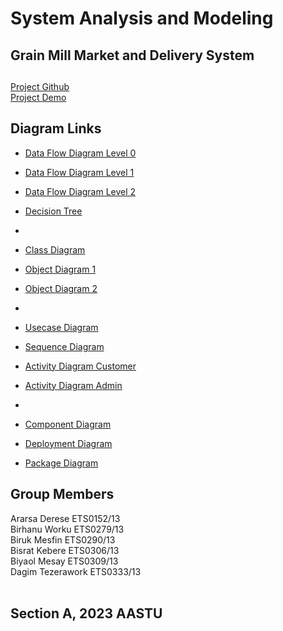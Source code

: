 # System Analysis and Modeling
## Grain Mill Market and Delivery System

## 

[Project Github](https://github.com/BisRyy/GM/edit/master/SAM) <br>
[Project Demo](https://gm.bisry.me) <br>

## Diagram Links

- [Data Flow Diagram Level 0](https://lucid.app/lucidchart/1956ae23-175f-4ad4-b9c7-d4899188b143/edit?viewport_loc=100%2C203%2C1480%2C705%2C0_0&invitationId=inv_5cea834f-ff59-446e-a02f-3c7bf5028005)<br>
- [Data Flow Diagram Level 1](https://lucid.app/lucidchart/4d0166a9-a44c-40eb-a811-8c05a7c8c04b/edit?viewport_loc=-324%2C308%2C2446%2C1166%2C0_0&invitationId=inv_1955b6ae-ee67-4ecc-9da0-890fdf5a3fc9)<br>
- [Data Flow Diagram Level 2](https://lucid.app/lucidchart/2ea61839-41d6-4fbd-beae-f6c3d1bde8d2/edit?viewport_loc=-150%2C231%2C2445%2C1165%2C0_0&invitationId=inv_463b57ed-d8ca-47d9-b33f-3758a77bc27e)<br>
- [Decision Tree](https://viewer.diagrams.net/?tags=%7B%7D&highlight=0000ff&edit=_blank&layers=1&nav=1&title=Untitled%20Diagram.drawio#R7V1td5s2FP41%2BWgfkHj9mDhJ1522y5m3bt03YhRMg5EPxk28Xz%2FJFhgkbGMMQl5xzqktAQLufe6rrtQbOFm8f0i85fwz9lF0AzT%2F%2FQbe3wD60cgX7dnsegzX2HUESejvuvR9xzT8F7FOdl2wDn20Kp2YYhyl4bLcOcNxjGZpqc9LEvxWPu0FR%2BW7Lr0ACR3TmReJvX%2BFfjpnvbqm7Q%2F8gsJgzm7tmOzAszd7DRK8jtn9Yhyj3ZGFlw3DTl3NPR%2B%2FFbrgww2cJBinu1%2BL9wmKKFkziu2uezxwNH%2FkBMVpnQss4LhQd5yZ9uLZ0AIjNsIPL1ozMtzOZuRVUtL5CQf00vgGWN5ieQPv4ucV%2FWKvkm4yyr3NwxRNl96Mtt8IOshJ83QRkZZOfm5Jg3zWyklAG5H3jKK7nH4THOGEHNpSkJyaJvg1ZwY9%2FwXH6aO3CCOKsa8o8b3YY90MUDqh6Z0XhUFMGjNCFpTkj1ykU%2FbiKEnRe6GL0e0DwguUJhtyCjtqZThl8M64%2F1bASsbmeQEmFuvzGDyDfOQ9n8gPxqqabAMC2wiTopTSbOlRhgX0946BH%2BPsGLlN8fDPyUcIy3zUrT4ZCWsx8ncUhISIXhrigZlFZjqOSsw0BGZ%2BQW8CY%2FaU18osOUV3L0lvqZ3j%2Bh5D%2BoTbwbZtRnOTtFHsc1eQnsL5pFU4%2BztK0w1re%2BsUky6cpHMc4NiLPmG8zMDSDAGHuL3C62SGjtsn8l4BSg%2Bcw2QI%2BSX7fhAzI20MNQ2UccPGSFBEhOxH2SOowggb%2FQmHW1OZnYJfXlbkOXkQ5Q%2FRDFemgKuHd6IPwjgYwNU1uMDZ4AKaqZfANdJtldHl1DJBX0OqyrSnBPvrWboarFCB6bpZtkLA6dMKubX4eR%2BulpFHX%2BKBCHFCvj%2Bj1YqGSANn95w1XJU4m%2Bm5E6z9LfERZahHAlKg3aOIqBx654GvByXW0Hvlq%2Bg4fkOrwbbnECCMTjZ%2F03uPbTNrf8ufhTTu30utDWs18wtADb%2FAOd8v4JwCQ2WnQBd9zi94QGQVIoEiiHQvRKTigLQGHdmNjkTvYVpEMml%2BY7emv%2FdX0cZlMIYijJ8%2FPnixMXp%2BxOD2hzP95%2Fuvs7tRZo3PwbKV4TdXsJ3F9Ptz2P1t2xibxv7PrnYasxF378%2FGaFlM7EFv15SShkJiqyIk5%2Bt7HbhlGekuMSGIiKuDsQ3yP9ibhIDB2e5aRLqWkCwOPiki4MzsHRERyEEzdzwkyAjgZjNMQ6JYDA5%2FI6nQr1AqzpwwqZAKiUJhmGZZKGBnQnHMzA7p1IOoPCPtpmk95lOPhhrD9EdjrtpQOaaKPp7AGtG%2BVDLmsA7P1XalDm9qL9rT%2FY1TlgW2mRVcy%2Fqa6v6snsoqowbyaNi9sKDXxeCbK8yCulwDUZEqvQhsrToax0FaC2zVL23VdDZqp3LkoM42uIkfrSHqIDczCE3JqBPzocNcYCvmS%2BpcYDVvxZKMIUVRCsYaBFVN0xoSdGSWkrqSNIXDC4zd1HJzLoDs0E4XY7sh56FyJvBCMTMvFjOZUuaW8x6Npcw1%2Bk2gZO5wQcqevM0CsbtVixoFywnvowXTzykyE%2FRt%2BYG4HqCcebiMZH6YoNl2EQE5ilZpO1QU0tb9k1GM%2F1WBnLCMCPZOLDF%2BbRNzLdDMOeQn9EYzKK6buyNmeluRr32MX455EXJoNsoJwohmGb0TTTQEUzRbJ4hCTRHx1B3lqCY6qX%2FGu6Be117Jvw9%2FiIH74LM291nbroI66hSddFozTVPfaXW4Oiijs7o%2BMSlGbq8VPuV1MKbb0IOF9rFhLcmZN0NUY%2FkK6V0ajfYNwnk0b3NGFZX8xE194QTnCqfBVSmCCwPKTeUFdWpNrKMy1TgtznsdvF3sWjjFAGqwltdvLY2aAmlYV2QtbT5ubmofLbdnoauabh8s4v%2FJItYWwLNzrNAuV8tDeWX7%2FERGYwF0uVll6S6pmMJRLrLmJ3v6j6wNcQpdsSSOoVw2wqzasIajUrNiF1vhahfLbtv%2FkFTtwsmc3bjGih9Ico2V2XJB35XArnWrKwd2utYW7sSRZAOvaneUVoAHVAaeWRN4tRMgcoAHjZZwZ%2Bju2NDc%2FOOUp9Clo7BqEUIrKNRdWIogxq5rnoIibT2hJCRvRWvwesCnXbFz02XZczn4bAueuumO3cLHKVepyIanJc6G%2FgzWue5CXcWUJL%2BnUXMlyS3msYFk2IGfEXZZGdi16T7dbkv5wX5dQksMge%2FDIEw9euWdF78e35dRTuYAHKJ2b5kDSwzh1CObYypHNjG1N0mQH1KBmHiJ3zvJdN4K9E8yMa83maPZa%2B%2BkEgxm%2F6QSt4tRC13moUxCfyQTMwJqkYyfDVSAZJ2Fr0onUequS1AsaWxxRVygGk1nT1IfH1ayE5e5R8pK8Yj3cnuXYluM8tUwqyOgK0erzkJTpTWeU1fjqTVf4bjuGMBqCJ2r5qrGkq3boIg1QugpazKwlRFWWdVSUf1SgOiB0pWuwAXqpttqb29UGzWXqQJbKjf0Iiv2nOlv%2F4e6zo0kbnQ2n9fOLi8n6ZlZYUVU54jfSd3lk8B1FacwktPd7neVlHU6m8WQBA1LrQ1%2B7LaQ4XBpE0fyPIPTmTMnCxi2UsCwQEvAsLK1cX0Bo7NiOFnAUCvzYFgtAcOwegZGZ%2BVqsoBR14eWVNcD3HaAwQ8kHRhq7BV3ATDUitx1syVg8ANJB0bVdm7XBIwsoaoIMGBLlgT27Hpee7iazforAgtXbwkXbs8eRjbHJy3HJ2OZZ%2B38ce1IV05SyRUzB19REr7QJ5iGQeyl26VYHL%2FKzOlhmiQHf2%2FTJK4YWU%2FwYhmhlK5cm3pR%2F1TjCxAUIFrFHmHqoY2vdVGAbmJQpiDd%2BMI9Beh2sgJNu10Ty5KE%2F7L%2FoL5nEvIVaQqQsKIiTTE9x9cbKEA0sTatSl7Z1tZqQZCvI1WAmifL1hQjIV%2FG1iUJSTPBOC266OSV5p%2Bxj%2BgZ%2FwE%3D)<br>
-
- [Class Diagram](https://lucid.app/lucidchart/7f32d0d0-b5af-47a5-959d-3dee5753e097/edit?viewport_loc=-762%2C-114%2C3330%2C1587%2C0_0&invitationId=inv_0ce0d384-8484-4318-a0aa-298d08936cda)<br>
- [Object Diagram 1](https://lucid.app/lucidchart/9401afab-006e-4861-a24a-7c618829b83e/edit?viewport_loc=-212%2C-170%2C2220%2C1058%2C0_0&invitationId=inv_285debe9-61a0-4aca-bd20-78032b2fe0f5)<br>
- [Object Diagram 2](https://lucid.app/lucidchart/2ec28773-6fca-4646-8554-f8a391686a83/edit?viewport_loc=-488%2C10%2C2220%2C1058%2C0_0&invitationId=inv_83848749-5da5-42a2-b833-b9b9d5e82dea)<br>
-
- [Usecase Diagram]()<br>
- [Sequence Diagram](https://lucid.app/lucidchart/5ca6a3a6-e43f-40eb-8c87-94d4288b0ba7/edit?viewport_loc=225%2C-254%2C3208%2C1529%2C0_0&invitationId=inv_5dd1594f-f690-4dcd-bbf9-07489dcb9897)<br>
- [Activity Diagram Customer](https://lucid.app/lucidchart/09bb67dc-644f-4d24-9a84-498e45e9269d/edit?viewport_loc=-736%2C-50%2C2770%2C1320%2C0_0&invitationId=inv_db7dece7-ce22-449c-b34d-427716a61eed)<br>
- [Activity Diagram Admin](https://lucid.app/lucidchart/d2a4253a-df5c-4b15-b8c6-71ea5ca3aaf0/edit?viewport_loc=-774%2C-186%2C2455%2C1170%2C0_0&invitationId=inv_f92f3d87-44be-4f74-a75f-60ac130f2de0)<br>
-
- [Component Diagram]( https://viewer.diagrams.net/?tags=%7B%7D&target=blank&highlight=0000ff&edit=_blank&layers=1&nav=1&title=UML%20Component%20Diagram.drawio#R7V1Zk5s6Fv41fmwXArE99pLkpqZz0zM9k7n3kbZpmwk2DuBe8utHYMQiyc0Bg8BLV6ViZCxjnf3onE8T7Xb19iV0Nstvwdz1J6oyf5todxNVRbapkP%2BSkffdCLbxbmARevPspmLg0fvtZoPZ5xZbb%2B5GlRvjIPBjb1MdnAXrtTuLK2NOGAav1dueA7%2F6rRtn4XIDjzPH50f%2F683j5W7U0pVi%2FA%2FXWyzpNyMle2fl0JuzgWjpzIPX0pD2aaLdhkEQ716t3m5dP1k8ui67z33e827%2BYKG7jiEfUD7%2F%2BXqvOz%2FuVn%2F%2F9ct8WD7cPHlXqmbu5nlx%2FG32kyeq4aw2E%2B3GJ%2FPeVK%2Bi7VP0HsXuKh9eVG6iV%2BnNTyF5lY48xkHoZssQv9O1jV69le%2BsydXNc7COH7N3MLl2fG%2BxJq9n5Me5IRl4ccPYI2S5zt6Ig%2BTrZkvPn98778E2WYIodmY%2F6dXNMgi932RaxydvoeTZYyeMMw7DSuWOx%2BSTZDgZDd2I3PNA1xUxQ9%2Bct8qN904UZwOzwPedTeQ9pT8jGVk54cJb3wRxHKyyoWW8og%2FEUzAjavJj3bfSUEbRL26wcuPwndySvYutjLsy8TKyy9eCV1U7G1tW%2BTSTkUw%2BFvnUBQuRFxkXNeIoS8BRMMojOOU%2FpG4bYkRxGPx0bwM%2FIF96tw52D%2Bf5PjMkELuPBauellQ1Amln9kc6u550LenVSFK7FkwB5cFktMBkfKuSJ6OqylMVqQKq4t6oSmcWqfj1U7RJV0PhhrTrr%2BsXsjpB9gxlJijJDaW%2F7z6nBmLjzLz14j69SlW5mB86FzcbTKcBKYEElGBV49LZJC9XwXybjN38z43jd%2Bp7IIWO5F4HbrBKOSuAuRnx3GvwS0aXMXR9J%2FZeqr6TaB2z73sIPPLA%2BZddaVXZYY1U8PwcuTFHh%2Fyp25NGUwGkKXF9GGzXc3feUJk0X%2F4rJF6Rso0QsLDaFwtrql6%2FTmQe4p67Vfua2o2deUZCuyEQ%2Fk3CHulP0G8m%2Bl3yqWiz8%2FKfvbdk%2BXe63imMPKttnjKlf%2BM7T67%2FEERe7AVCe3XP3LDTU8%2Fkp%2Fyx11%2FrymZoaoXKmsFR2eKJbPVGY1FMwNJ4Pb9OwquCWHulA%2BghkBk%2Fe8mTph9KyXVDjP8inYxhDHJvxksqZ0vm7rOzzUKXZvRy55VYkKfWgeoNV2VZs6cmQ8Mo2IYzN%2FtYOZZjZjJqZyLe8MKNuZk605c6gEcO1pfNBQkx8ZA2tL7UAdHQKcrSjpMhHLTj1A%2FvtLuWzwNpCgiTLjawqeiqjPM3sBE0RFHTEQou%2Bb7w%2Fa9swvTi7%2BRiqtPLu7fym3fvLXV0vRgbWI6ZJY80VUp%2FiLWVlsa%2F29QCq7o9tYs%2FXcNNvqVv60yXemTWWR2ZdVbNZlHfx4p1r6CmqUmqKIKXJM21GyuJejl9ae2Em1EtVSL1L%2B50t6VOrlUD6j7nMW2VCSZdpA4Y3xqxSRyoXCN2Ijbbukd0i4n6T1bkWWGJbLt0%2FOdbL5z5bg3zql0wL5LGvNYYmFfrint1vTpRHihKMjyqbZyI1%2FTmxTkjktclPiRXBRsmF7VcWBsLqXbnEc4eLUnTd5Q%2FkN6O0bBSw7F9eziKzfMVWTy6MyVUO0EYL4NFsCZxTpDwTUrdNJmecYSzjYMqO86daJl%2Bnt8iLKutnKGDjbvmGHIvY%2FSfcKqSGxG31G5Lca1%2Brt61CyDpRPdPQvfX1gvd%2BddEczw7s3MIxZuXD7BiTIlc8sizkUr1QG%2FpMiTfszk2h3xYN5v1VIgWwLilRjHr5xqBt63RpesomG4upNw6DZ3UVgHphWPw8tp7bDlT1Ke9qAIdS%2FbagOzgnjbxaHoMkLM0RkY8SHx1NlsPjVWpabOqdNhNBuvk3J2Rui1MWqRtfoWt7QNGvTLdlTzmG8pd0dgc1NDuClZOJCnV3uLlTFFr8bBijsri5c9zifl7ivnVgWN%2BfEnltUjlpTVfSmkHumUlGZvWq5u35xQfviSAjisB1Bkfsq5VOz6U6mmhk6seGCnPsYVh3Xjv3Dyj4Cm1EU917r2za6QP7bwjQPb1xJ13yhP1zjvqvMTusPoqRWTNO%2B8u%2FvItYVD3KXJDQk2OOwZsM9ZPpM0Y0GVsCbSC1l8rnQLYgjiDLuNcwMBdxiKFLqJdXmTWPe0QIEN1Zm3GOTu3FUkk6AzMi3IqMtkfWUVpNrbPmGsyviUC9ZGHM5L%2B4pxnm%2FUXS6ZAg1yZuL%2FYnrDtxVqTRTLAizSG9mKmeqnHEgKrIbBC7nSWkoHhbj32JgtX3nyeEpSRGFY%2B8vuqoqT2Sme2j5lPOcot%2FEeAtryLCWpmgkRURbo5FSST9f4IK5I0EdgFE0PAEDGut%2FGSLCMheip0R2C24D06Q1JNFcWJMg0XHD1kGMNlVp09TZblwkKn7ogtV2NCcwgc6lSg5qypKdozy8Woh7yYjAb8FnKhs3HJVGQWhPqlvySiJaMfsvliGdW9tytTwFqSGyIhXc9nU1%2FWlaPExB3qoEVneb9mr8LQfJFYRSsATpMrCwYE5uEodx4%2BJll9u5oB7fnP9cloNiQaujOXuA%2BQegRmHnvcDPgAxLYUz2nXj64Tzpbk9ac1WS4ekXZ8AZwCT7UMuP4QyNc%2BcQ0VONjq%2FvjN3G9cuo7fpOEaqibA8z2i%2BK25sqqHY5XrVUBK%2Fht4FV1XndHGd2Wq6Oak0vyu2pOP2t%2BTiwc39Mg6JVaylQ2qdz0oOQGuB7QWolz3KmAFvRsdwBYxtcUnYbxkIDxJZ%2FrEGmfwoI4teLABevdsxXwkIqka5OcrWlFiypRC21Mbo6IC1WiJnMDV1MnGZAHEsUOI7Mgss2apAJG95L4akpmF9BZ43lI7LrvFY63DD7oiGkar6ldsNNavfWM4gt2vXEbqO6dpycNIdD2HW9HS%2FzJq5ukb98juFoyiL%2F8LoYF3MjQboM3PGyPvQB%2Btz44PTsyIL0bT8Y3dL84C8XP13dUGSZBdooFxRQM2xzUmKkcDLbmRBfNJ5jXlciOCxKYXR%2FcwR1fFg%2B7yYkiRfYeOLpEdXNEc2Ea9aw5A69S4dAzXPNsRDglbmde7BjmzUy0aMBz0VAuMoAGSJKANYeUsQ9NzBtroLFTS7almMqlGwdmPUjE4zHHmCBFmQWeHbkeG5I8ShZTw0zwMNv%2BmekChPO6Gn5JjFaMJ1xwYBrGTMeSV3fPCUuAzurAWv7CawF3prXcJQ1pkqPrZhMGLR%2FjvXwI1tE%2FEc%2BVQVk5Jai7bjBb6ORNV0xziRDj5O9%2BTu%2BNk1ZKTnsuSkCq6pyjwt7F7Hc7oVySj%2BZWdz0MLH5SpdQDlC3YEU16ZCrtv9KkhUDhaU7fnMB6AnGvge0VD7xlS8Z1SkaehNdVFNkMuBQGQKGdOwVwOqwkGEUXxVFCTJJmgkvax6XkL0%2BSspEoGCtG4ss1%2ByVTXjGouzLZrs2HJVf%2BhKTV49ZGCCY0U5ASxyGB8Bzb6BNey6DUT9R3GdnxaSdcpeyEjFgkXXa1mXBRFHUHGhbba1LM1tfZjYWudicmUtmzNtPUgFkmj7z1Ca5x7hFwn3eB7hJC2sLNMY%2BUsBNjnV4FSLMlhgZxNcM5prIPxYkWQcFJzVZDzOI5TasGIcPQX1xtZFboBIks8dZ5WF7DfGrBfTcdTq%2BWGMwvwK5qrbz9bBfjZxwWUetqgvgfxG4cgCuY3qUCrarNGhjOsD0NQG6ND8xN98rDJohG1PePDZs6IgcIEd8eZJ9J3LvcMVWxIMs4WE95rbc9QtepOpemb0ejuzjH4Yrlau1ISQJnD82jt9V0Ph4LtYxD%2BbAZbV4q%2FtozHnvrJZlj2MB4hkPNeui2Ldfc%2F%2Fx6VvPe5WGCB6v3kxe4JOpYCwJbVJWHQBB6Cq3Ib%2BIAZ7UQM6l7a9K2IdCZzi1ufT183Ud8mj35fx4D0tdCRBwx9X6cb5qryuCR8xWmm4cDtNWXSPZDNAOD2mDU7glooMbx9f2VmGGKUTh7evhBXcGGMqEBQLrw9xmo97c4LY6pg59YYUzSPPRjIEcaibQcIaPDtNiIr5oYRxwWjg5sqeHfEcFMYN9ji6wEtuOCEsaIFi%2FHZJCRVMaDp6HjQploQmqtxGLheXVckFPa3WCemv%2Fdq6HXC%2BAIM2bnRFjljsk2FEBmSxf7Xrq9nM8L58VGY6CNAhMT4YETIA010F4CQJ2midUBkeebN3y0036gQvrEOiEAPN%2FqNF2lsCN9YP9lKso9JVr%2BZSjkIsPnfeQ76QJo2BLy9OHJHgPCNdVFgKUL4%2Fh7OjyPTkvPpmN04HRAV9QnsXdD9AuzNrgzg%2FJ9jSrU01lEjgw%2FF%2BgXj6yCPA15uaAI9jguwdxP2lZIobCzlYwP2xjRzeRFzAV1HIpLnAeydV7yOTWTHZpkNQDrkkvJqSmY2hSmAsJKZ8zLk4h0eBbB3A%2FeLyki9%2B0X3eEei608E2FtXAHmrAZQ5Yot5h9bmugIQ9BEsFBK0SUteKECGoFNPdVrpy0A1OqxNe5CUUFRXoKFozosj0YVsDNkewoRlZku2NgREWbJhFtsoBdpcMhaYxZy3LzCLDShfsOMpwCzqR3IawaGG4RAct1zWATZgXLkPhO0piy6M7KlVahtETBAGtwqCqSUbBnSahsEc2i6gi11oYRfQSdkFBMiTjSCyEiSa5AZWqNuyofqjNfSyJfzYDra1uV3YSkBkBcU8zfXRiKyqrRZbBrZVYUmkVC2swpzoA0dEZQtvZJtXOVnUppw1Fi5gyMPu0bYls3SEmW4VffOtA%2Bb3a3hgJFCsAtzKAUOivWsOOJAGDDNNf%2FJIhI1nkpbSVjtRY7iT7ndyu0Xsbd4Cz%2B5k0xbL4fZsTxaaF74lB8XgzTfv5Ndg48%2B%2FX9ZRaF6h%2BfX91T%2F%2B%2BcO1%2F7wSnCT1zVk7iwTE4us6Cb6D7FvK1CSsGldJWEu0vO6Q3VEXbMJv4yAqYsL21bzN6xSZnUVV4Y0dEglXF8G%2BkD4CY5fTZ3%2Bz%2BqnSR2Nw3zVBfJ7vBsuhD5%2BLyemzp779ZInDgO0JhQdJJQ7vOz%2B6TjhbnqVyY%2BmDhqcP70o9hMF8O0s8QkqpogO4RCTj1zaIswzl1W45r8kNSNm8pYtF38%2FbhslzqsoPz309DnKXM68d%2BY1sR5%2FNU98WEL%2BLhhUx8fn0xX8iN0wpH0VJhvfsKEWtmqAXX4hp1RtpRK1EmRz6wexnIlyuUB53nW87YVRK%2FzAVTOUpSKzi7o5ct5H1ms%2FTnYX0g3uEOEdX42EBEry1TTJB9g752eUnpUrg3Bgqb31iT7kBav4Wwk8uwyAhWxF0h85m%2BS2Yu8kd%2Fwc%3D)<br>

- [Deployment Diagram](https://lucid.app/lucidchart/364aecac-a880-46b7-a199-f282b6ddbf82/edit?viewport_loc=-1419%2C-262%2C6938%2C3306%2C0_0&invitationId=inv_aba54674-e310-4d14-a1d8-46542e464236)<br>
- [Package Diagram]()<br>

## Group Members

Ararsa Derese ETS0152/13 <br>
Birhanu Worku ETS0279/13 <br>
Biruk Mesfin  ETS0290/13 <br>
Bisrat Kebere  ETS0306/13 <br>
Biyaol Mesay  ETS0309/13  <br> 
Dagim Tezerawork ETS0333/13 <br> <br>

## Section A, 2023 AASTU
